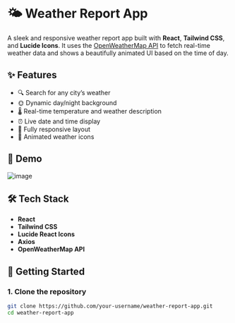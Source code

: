 # 🌤️ Weather Report App

A sleek and responsive weather report app built with **React**, **Tailwind CSS**, and **Lucide Icons**. It uses the [OpenWeatherMap API](https://openweathermap.org/current) to fetch real-time weather data and shows a beautifully animated UI based on the time of day.

## ✨ Features

- 🔍 Search for any city’s weather
- 🌞 Dynamic day/night background
- 🌡️ Real-time temperature and weather description
- ⏰ Live date and time display
- 📱 Fully responsive layout
- 💫 Animated weather icons

## 📸 Demo

![image](https://github.com/user-attachments/assets/68a2848a-75af-485f-8afe-cb8b99e23a45)



## 🛠️ Tech Stack

- **React**
- **Tailwind CSS**
- **Lucide React Icons**
- **Axios**
- **OpenWeatherMap API**

## 🔧 Getting Started

### 1. Clone the repository

```bash
git clone https://github.com/your-username/weather-report-app.git
cd weather-report-app
